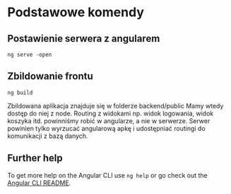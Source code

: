 # Podstawowe komendy

## Postawienie serwera z angularem
```
ng serve -open
```

## Zbildowanie frontu
```
ng build
```
Zbildowana aplikacja znajduje się w folderze backend/public
Mamy wtedy dostęp do niej z node. Routing z widokami np. widok logowania, widok koszyka itd. powinniśmy robić w angularze, a nie w serwerze. Serwer powinien tylko wyrzucać angularową apkę i udostępniać routingi do komunikacji z bazą danych.

## Further help

To get more help on the Angular CLI use `ng help` or go check out the [Angular CLI README](https://github.com/angular/angular-cli/blob/master/README.md).
